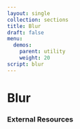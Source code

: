 ```yaml
---
layout: single
collection: sections
title: Blur
draft: false
menu:
  demos:
    parent: utility
    weight: 20
script: blur
---
```


# Blur

### External Resources
